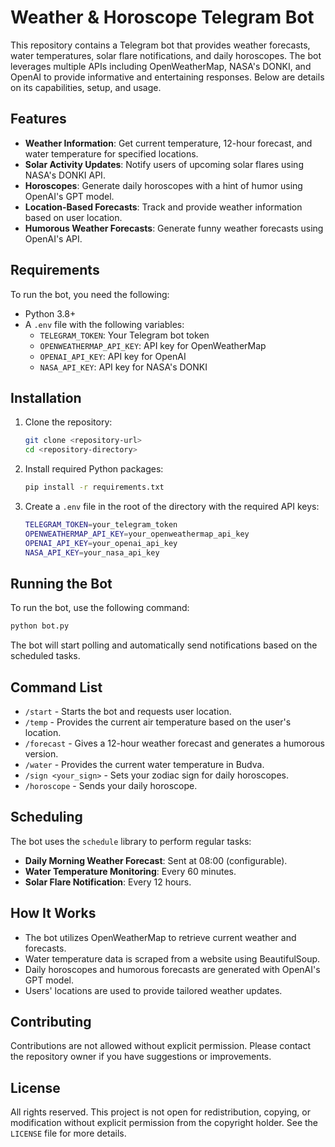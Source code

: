 # Weather & Horoscope Telegram Bot

This repository contains a Telegram bot that provides weather forecasts, water temperatures, solar flare notifications, and daily horoscopes. The bot leverages multiple APIs including OpenWeatherMap, NASA's DONKI, and OpenAI to provide informative and entertaining responses. Below are details on its capabilities, setup, and usage.

## Features

- **Weather Information**: Get current temperature, 12-hour forecast, and water temperature for specified locations.
- **Solar Activity Updates**: Notify users of upcoming solar flares using NASA's DONKI API.
- **Horoscopes**: Generate daily horoscopes with a hint of humor using OpenAI's GPT model.
- **Location-Based Forecasts**: Track and provide weather information based on user location.
- **Humorous Weather Forecasts**: Generate funny weather forecasts using OpenAI's API.

## Requirements

To run the bot, you need the following:

- Python 3.8+
- A `.env` file with the following variables:
  - `TELEGRAM_TOKEN`: Your Telegram bot token
  - `OPENWEATHERMAP_API_KEY`: API key for OpenWeatherMap
  - `OPENAI_API_KEY`: API key for OpenAI
  - `NASA_API_KEY`: API key for NASA's DONKI

## Installation

1. Clone the repository:
   ```sh
   git clone <repository-url>
   cd <repository-directory>
   ```

2. Install required Python packages:
   ```sh
   pip install -r requirements.txt
   ```

3. Create a `.env` file in the root of the directory with the required API keys:
   ```sh
   TELEGRAM_TOKEN=your_telegram_token
   OPENWEATHERMAP_API_KEY=your_openweathermap_api_key
   OPENAI_API_KEY=your_openai_api_key
   NASA_API_KEY=your_nasa_api_key
   ```

## Running the Bot

To run the bot, use the following command:

```sh
python bot.py
```

The bot will start polling and automatically send notifications based on the scheduled tasks.

## Command List

- `/start` - Starts the bot and requests user location.
- `/temp` - Provides the current air temperature based on the user's location.
- `/forecast` - Gives a 12-hour weather forecast and generates a humorous version.
- `/water` - Provides the current water temperature in Budva.
- `/sign <your_sign>` - Sets your zodiac sign for daily horoscopes.
- `/horoscope` - Sends your daily horoscope.

## Scheduling

The bot uses the `schedule` library to perform regular tasks:

- **Daily Morning Weather Forecast**: Sent at 08:00 (configurable).
- **Water Temperature Monitoring**: Every 60 minutes.
- **Solar Flare Notification**: Every 12 hours.

## How It Works

- The bot utilizes OpenWeatherMap to retrieve current weather and forecasts.
- Water temperature data is scraped from a website using BeautifulSoup.
- Daily horoscopes and humorous forecasts are generated with OpenAI's GPT model.
- Users' locations are used to provide tailored weather updates.

## Contributing

Contributions are not allowed without explicit permission. Please contact the repository owner if you have suggestions or improvements.

## License

All rights reserved. This project is not open for redistribution, copying, or modification without explicit permission from the copyright holder. See the `LICENSE` file for more details.
